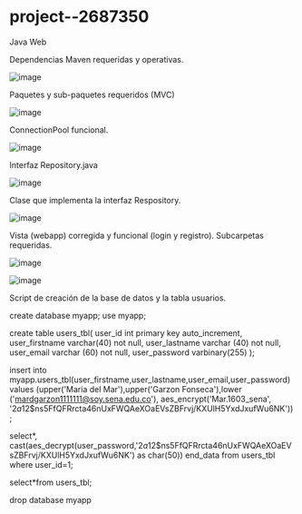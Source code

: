 # project--2687350
 Java Web

Dependencias Maven requeridas y operativas.

![image](https://github.com/margarzon/project--2687350/assets/125483628/03bdbf4d-78e7-459d-b42e-abf763204db5)

Paquetes y sub-paquetes requeridos (MVC)

![image](https://github.com/margarzon/project--2687350/assets/125483628/c0e8556c-a1b2-4c8a-9b8e-928b44ca006b)

ConnectionPool funcional.

![image](https://github.com/margarzon/project--2687350/assets/125483628/af4c0210-d9da-4f9c-8482-7582a2fad4ee)

Interfaz Repository.java

![image](https://github.com/margarzon/project--2687350/assets/125483628/12f3a430-7771-4711-b20e-11765c549960)

Clase que implementa la interfaz Respository.

![image](https://github.com/margarzon/project--2687350/assets/125483628/779d1ce3-8574-4dd4-917d-4d54ab6b9962)

Vista (webapp) corregida y funcional (login y registro). Subcarpetas requeridas.

![image](https://github.com/margarzon/project--2687350/assets/125483628/4a5a0e40-baf3-41b2-a8d3-6dc82441a794)

![image](https://github.com/margarzon/project--2687350/assets/125483628/c7ed9c96-30fe-4438-9fd6-43ba0743e951)

Script de creación de la base de datos y la tabla usuarios.

create database myapp;
use myapp;
 
create table users_tbl(
user_id int primary key auto_increment,
user_firstname varchar(40) not null,
user_lastname varchar (40) not null,
user_email varchar (60) not null,
user_password varbinary(255)
);

insert into myapp.users_tbl(user_firstname,user_lastname,user_email,user_password) values (upper('Maria del Mar'),upper('Garzon Fonseca'),lower ('mardgarzon1111111@soy.sena.edu.co'), aes_encrypt('Mar.1603_sena', '$2a$12$ns5FfQFRrcta46nUxFWQAeXOaEVsZBFrvj/KXUlH5YxdJxufWu6NK'));

select*,
cast(aes_decrypt(user_password,'$2a$12$ns5FfQFRrcta46nUxFWQAeXOaEVsZBFrvj/KXUlH5YxdJxufWu6NK') as char(50)) end_data from users_tbl where user_id=1;

select*from users_tbl;

drop database myapp
